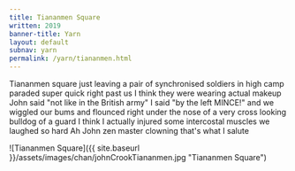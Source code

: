 ```yaml
---
title: Tiananmen Square
written: 2019
banner-title: Yarn
layout: default
subnav: yarn
permalink: /yarn/tiananmen.html
---
```


<div class="poem">
Tiananmen square  
just leaving  
a pair of synchronised soldiers  
in high camp paraded  
super quick right past us  
I think they were wearing  
actual makeup  
John said "not like  
in the British army"  
I said "by the left  
MINCE!"  
and we wiggled our  
bums and flounced  
right under the nose  
of a very cross looking  
bulldog of a guard  
I think I actually injured  
some intercostal muscles  
we laughed so hard  
Ah John  
zen master clowning  
that's what I salute  
</div>

![Tiananmen Square]({{ site.baseurl }}/assets/images/chan/johnCrookTiananmen.jpg "Tiananmen Square")  
